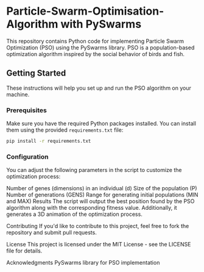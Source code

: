 # Particle-Swarm-Optimisation-Algorithm with PySwarms

This repository contains Python code for implementing Particle Swarm Optimization (PSO) using the PySwarms library. PSO is a population-based optimization algorithm inspired by the social behavior of birds and fish.

## Getting Started

These instructions will help you set up and run the PSO algorithm on your machine.

### Prerequisites

Make sure you have the required Python packages installed. You can install them using the provided `requirements.txt` file:

```bash
pip install -r requirements.txt
```
### Configuration
You can adjust the following parameters in the script to customize the optimization process:

Number of genes (dimensions) in an individual (d)
Size of the population (P)
Number of generations (GENS)
Range for generating initial populations (MIN and MAX)
Results
The script will output the best position found by the PSO algorithm along with the corresponding fitness value. Additionally, it generates a 3D animation of the optimization process.

Contributing
If you'd like to contribute to this project, feel free to fork the repository and submit pull requests.

License
This project is licensed under the MIT License - see the LICENSE file for details.

Acknowledgments
PySwarms library for PSO implementation
